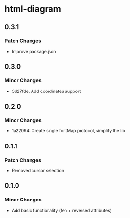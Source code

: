 # html-diagram

## 0.3.1

### Patch Changes

- Improve package.json

## 0.3.0

### Minor Changes

- 3d27fde: Add coordinates support

## 0.2.0

### Minor Changes

- 1a22094: Create single fontMap protocol, simplify the lib

## 0.1.1

### Patch Changes

- Removed cursor selection

## 0.1.0

### Minor Changes

- Add basic functionality (fen + reversed attributes)
